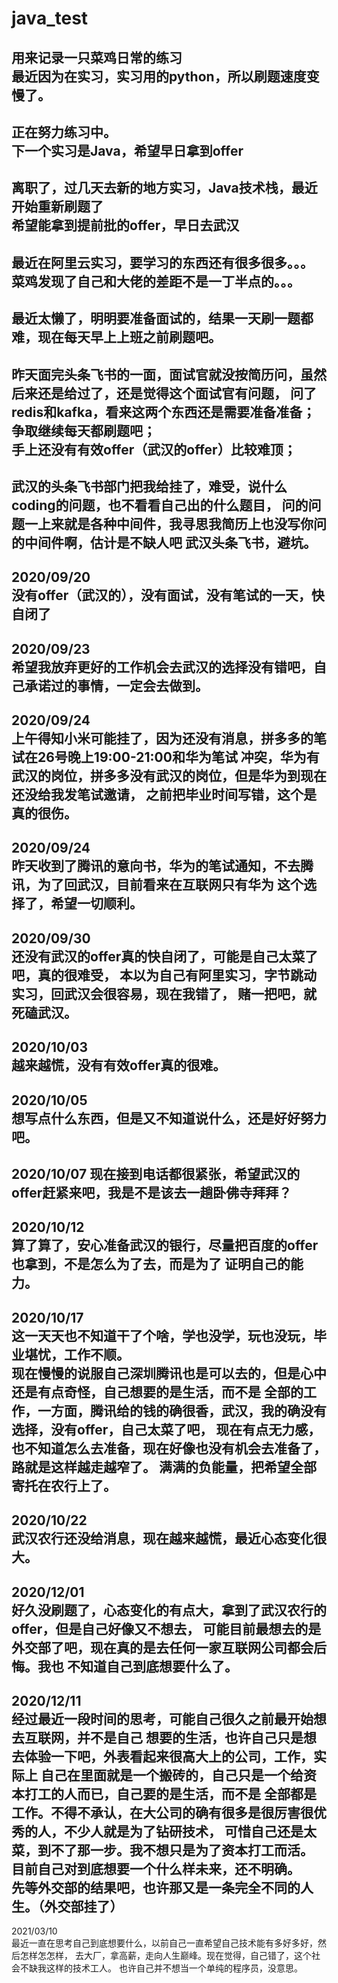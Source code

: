 # java_test
用来记录一只菜鸡日常的练习  
最近因为在实习，实习用的python，所以刷题速度变慢了。  
---
正在努力练习中。  
下一个实习是Java，希望早日拿到offer  
----
离职了，过几天去新的地方实习，Java技术栈，最近开始重新刷题了    
希望能拿到提前批的offer，早日去武汉
-----
最近在阿里云实习，要学习的东西还有很多很多。。。
菜鸡发现了自己和大佬的差距不是一丁半点的。。。
-----
最近太懒了，明明要准备面试的，结果一天刷一题都难，现在每天早上上班之前刷题吧。
-----
昨天面完头条飞书的一面，面试官就没按简历问，虽然后来还是给过了，还是觉得这个面试官有问题，
问了redis和kafka，看来这两个东西还是需要准备准备；  
争取继续每天都刷题吧；  
手上还没有有效offer（武汉的offer）比较难顶； 
------------
武汉的头条飞书部门把我给挂了，难受，说什么coding的问题，也不看看自己出的什么题目，
问的问题一上来就是各种中间件，我寻思我简历上也没写你问的中间件啊，估计是不缺人吧
武汉头条飞书，避坑。 
----------
2020/09/20  
没有offer（武汉的），没有面试，没有笔试的一天，快自闭了
----------
2020/09/23  
希望我放弃更好的工作机会去武汉的选择没有错吧，自己承诺过的事情，一定会去做到。
------------
2020/09/24  
上午得知小米可能挂了，因为还没有消息，拼多多的笔试在26号晚上19:00-21:00和华为笔试
冲突，华为有武汉的岗位，拼多多没有武汉的岗位，但是华为到现在还没给我发笔试邀请，
之前把毕业时间写错，这个是真的很伤。
--------------
2020/09/24  
昨天收到了腾讯的意向书，华为的笔试通知，不去腾讯，为了回武汉，目前看来在互联网只有华为
这个选择了，希望一切顺利。
-------------
2020/09/30  
还没有武汉的offer真的快自闭了，可能是自己太菜了吧，真的很难受，
本以为自己有阿里实习，字节跳动实习，回武汉会很容易，现在我错了，
赌一把吧，就死磕武汉。
---------------
2020/10/03  
越来越慌，没有有效offer真的很难。
-----------------------
2020/10/05  
想写点什么东西，但是又不知道说什么，还是好好努力吧。
-------------------------
2020/10/07 
现在接到电话都很紧张，希望武汉的offer赶紧来吧，我是不是该去一趟卧佛寺拜拜？
---------------------
2020/10/12  
算了算了，安心准备武汉的银行，尽量把百度的offer也拿到，不是怎么为了去，而是为了
证明自己的能力。
---------------------
2020/10/17  
这一天天也不知道干了个啥，学也没学，玩也没玩，毕业堪忧，工作不顺。  
现在慢慢的说服自己深圳腾讯也是可以去的，但是心中还是有点奇怪，自己想要的是生活，而不是
全部的工作，一方面，腾讯给的钱的确很香，武汉，我的确没有选择，没有offer，自己太菜了吧，
现在有点无力感，也不知道怎么去准备，现在好像也没有机会去准备了，路就是这样越走越窄了。 满满的负能量，把希望全部寄托在农行上了。
------------------------
2020/10/22  
武汉农行还没给消息，现在越来越慌，最近心态变化很大。
-------------------------
2020/12/01  
好久没刷题了，心态变化的有点大，拿到了武汉农行的offer，但是自己好像又不想去， 可能目前最想去的是外交部了吧，现在真的是去任何一家互联网公司都会后悔。我也 不知道自己到底想要什么了。
------------------
2020/12/11   
经过最近一段时间的思考，可能自己很久之前最开始想去互联网，并不是自己 想要的生活，也许自己只是想去体验一下吧，外表看起来很高大上的公司，工作，实际上 自己在里面就是一个搬砖的，自己只是一个给资本打工的人而已，自己要的是生活，而不是
全部都是工作。不得不承认，在大公司的确有很多是很厉害很优秀的人，不少人就是为了钻研技术， 可惜自己还是太菜，到不了那一步。我不想只是为了资本打工而活。  
目前自己对到底想要一个什么样未来，还不明确。   
先等外交部的结果吧，也许那又是一条完全不同的人生。（外交部挂了）
-----------------------
2021/03/10  
最近一直在思考自己到底想要什么，以前自己一直希望自己技术能有多好多好，然后怎样怎怎样， 去大厂，拿高薪，走向人生巅峰。现在觉得，自己错了，这个社会不缺我这样的技术工人。 也许自己并不想当一个单纯的程序员，没意思。  